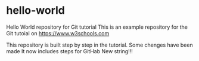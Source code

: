 # hello-world
Hello World repository for Git tutorial
This is an example repository for the Git tutoial on https://www.w3schools.com

This repository is built step by step in the tutorial.
Some chenges have been made
It now includes steps for GitHab
New string!!!
